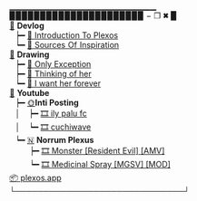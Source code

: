 ▁▁▁▁▁▁▁▁▁▁▁▁▁▁▁▁▁▁▁▁▁▁▁▁<br>
▉▉▉▉▉▉▉▉▉▉▉▉▉▉▉▉▉▉▉▉▉▉ − ❐ 🞮 ▉<br>
 [📂](https://plexos.neocities.org) **Devlog**<br>
⠀┝━ [📄 Introduction To Plexos](https://plexos.neocities.org/entry.html?blog=1)<br>
⠀┕━ [📄 Sources Of Inspiration](https://plexos.neocities.org/entry.html?blog=2)<br>
 [📂](https://www.deviantart.com/norrum) **Drawing**<br>
⠀┝━ [📝 Only Exception](https://www.deviantart.com/norrum/art/Only-exception-914328506)<br>
⠀┝━ [📝 Thinking of her](https://www.deviantart.com/norrum/art/Thinking-of-her-901114702)<br>
⠀┕━ [📝 I want her forever](https://www.deviantart.com/norrum/art/I-want-her-forever-901115217)<br>
 [📂](https://www.youtube.com/channel/UCrP14Ec_49f7haVic8Yzf5g) **Youtube**<br>
⠀┝━ [🌞](https://www.youtube.com/channel/UCwww0wC-lRMrmMvGjgU7Dhg)**Inti Posting**<br>
⠀│⠀ ┝━ [🎞️ ily palu fc](https://www.youtube.com/watch?v=ukmLvDd8fKY)<br>
⠀│⠀ ┕━ [🎞️ cuchiwave](https://www.youtube.com/watch?v=CL0yJZuQmqg)<br>
⠀┕━ [🇳](https://www.youtube.com/c/NorrumPlexus) **Norrum Plexus**<br>
⠀⠀⠀ ┝━ [🎞️ Monster [Resident Evil] [AMV]](https://www.youtube.com/watch?v=GYCgF_-URj0)<br>
⠀⠀⠀ ┕━ [🎞️ Medicinal Spray [MGSV] [MOD]](https://www.youtube.com/watch?v=8lm00VEhMJo)<br>
 [📦 plexos.app](https://pentacoro.github.io)<br>
└──────────────────────────────┘
